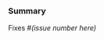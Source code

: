 <!--
😍 Hi there! 😍
Thanks for submitting a pull request to MapsCreatr! ✨

Please fill out the following: 👇
-->

### Summary

<!-- _(what does your PR do?)_ -->

Fixes #_(issue number here)_

<!--
For example:

    ### Summary

    Stops the player from being able to walk after a battle starts.

    Fixes #123
-->

